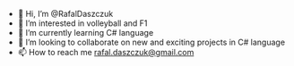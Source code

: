 - 👋 Hi, I’m @RafalDaszczuk
- 👀 I’m interested in volleyball and F1
- 🌱 I’m currently learning C# language
- 💞️ I’m looking to collaborate on new and exciting projects in C# language
- 📫 How to reach me rafal.daszczuk@gmail.com


<!---
RafalDaszczuk/RafalDaszczuk is a ✨ special ✨ repository because its `README.md` (this file) appears on your GitHub profile.
You can click the Preview link to take a look at your changes.
--->
